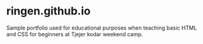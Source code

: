# ringen.github.io
Sample portfolio used for educational purposes when teaching basic HTML and CSS for beginners at Tjejer kodar weekend camp.
